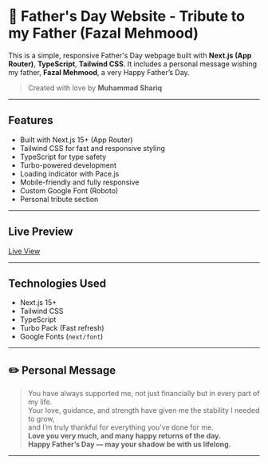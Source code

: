# 💙 Father's Day Website - Tribute to my Father (Fazal Mehmood)

This is a simple, responsive Father's Day webpage built with **Next.js (App Router)**, **TypeScript**, **Tailwind CSS**. It includes a personal message wishing my father, **Fazal Mehmood**, a very Happy Father’s Day.

> Created with love by **Muhammad Shariq**

---

## Features

- Built with Next.js 15+ (App Router)
- Tailwind CSS for fast and responsive styling
- TypeScript for type safety
- Turbo-powered development
- Loading indicator with Pace.js
- Mobile-friendly and fully responsive
- Custom Google Font (Roboto)
- Personal tribute section

---

## Live Preview

[Live View](https://fathers-day-lemon.vercel.app/)

---

## Technologies Used

- Next.js 15+
- Tailwind CSS
- TypeScript
- Turbo Pack (Fast refresh)
- Google Fonts (`next/font`)

---

## ✏️ Personal Message

> You have always supported me, not just financially but in every part of my life.  
> Your love, guidance, and strength have given me the stability I needed to grow,  
> and I’m truly thankful for everything you’ve done for me.  
> **Love you very much, and many happy returns of the day.**  
> **Happy Father’s Day — may your shadow be with us lifelong.**

---